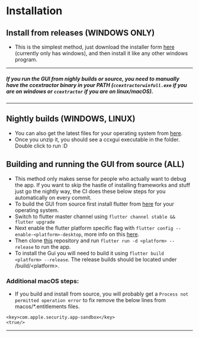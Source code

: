 # Installation
## Install from releases (WINDOWS ONLY)
- This is the simplest method, just download the installer form [here](https://github.com/CCExtractor/ccextractor/releases) (currently only has windows), and then install it like any other windows program.

--- 


##### If you run the GUI from nighly builds or source, you need to manually have the ccextractor binary in your PATH (`ccextractorwinfull.exe` if you are on windows or `ccextractor` if you are on linux/macOS).

--- 

## Nightly builds (WINDOWS, LINUX)
- You can also get the latest files for your operating system from [here](https://nightly.link/CCExtractor/ccextractorfluttergui/workflows/create_artifacts/master).
- Once you unzip it, you should see a ccxgui executable in the folder. Double click to run :D

## Building and running the GUI from source (ALL)
- This method only makes sense for people who actually want to debug the app. If you want to skip the hastle of installing frameworks and stuff just go the nightly way, the CI does these below steps for you automatically on every commit. 
- To build the GUI from source first install flutter from [here](https://flutter.dev/docs/get-started/install) for your operating system.
- Switch to flutter master channel using `flutter channel stable && flutter upgrade`
- Next enable the flutter platform specific flag with `flutter config --enable-<platform>-desktop`, more info on this [here](https://flutter.dev/desktop).
- Then clone [this](https://github.com/CCExtractor/ccextractorfluttergui) repository and run `flutter run -d <platform> --release` to run the app. 
- To install the Gui you will need to build it using `flutter build <platform> --release`. The release builds should be located under /build/\<platform>.

### Additional macOS steps:
- If you build and install from source, you will probably get a `Process not permitted operation error` to fix remove the below lines from macos/*.entitlements files.

```
<key>com.apple.security.app-sandbox</key>
<true/>
```
--- 

